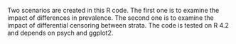 Two scenarios are created in this R code. The first one is to examine the impact of differences in prevalence. The second one is to examine the impact of differential censoring between strata. The code is tested on R 4.2 and depends on psych and ggplot2.
